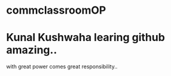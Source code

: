 # commclassroomOP

# Kunal Kushwaha learing github amazing..

with great power comes great responsibility..
